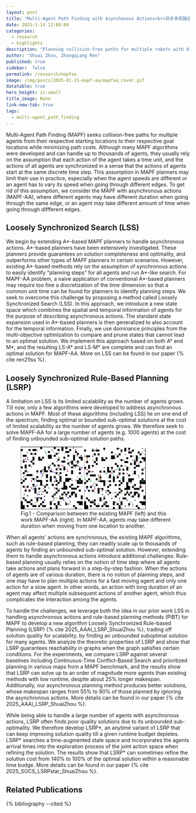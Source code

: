 ```yaml
---
layout: post
title: "Multi-Agent Path Finding with Asynchonous Actions<br>异步多机路径规划"
date: 2025-1-14 12:00:00
categories: 
  - research
  - highlights
description: "Planning collision-free paths for multiple robots with differnt durations"
author: "Shuai Zhou, Zhongqiang Ren"
published: true
sidebar:  false
permalink: /research/mapfaa
image: /img/posts/2025-01-15-mapf-aa/mapfaa_cover.gif
datatable: true
hero_height: is-small
title_image: None
link-new-tab: true
tags:
  - multi-agent_path_finding
---
```


Multi-Agent Path Finding (MAPF) seeks collision-free paths for multiple agents from their respective starting locations to their respective goal locations while minimizing path costs. Although many MAPF algorithms were developed and can handle up to thousands of agents, they usually rely on the assumption that each action of the agent takes a time unit, and the actions of all agents are synchronized in a sense that the actions of agents start at the same discrete time step. This assumption in MAPF planners may limit their use in practice, especially when the agent speeds are different or an agent has to vary its speed when going through different edges. 
To get rid of this assumption, we consider the MAPF with asynchronous actions (MAPF-AA), where different agents may have different duration when going through the same edge, or an agent may take different amount of time when going through diffferent edges. 

## Loosely Synchronized Search (LSS)

We begin by extending A\*-based MAPF planners to handle asynchronous actions. A\*-based planners have been extensively investigated. These planners provide guarantees on solution completeness and optimality, and outperforms other types of MAPF planners in certain scenarios. However, existing A\*-based methods rely on the assumption of synchronous actions to easily identify “planning steps” for all agents and run A\*-like search. For MAPF-AA problem, a naive application of conventional A\*-based planners may require too fine a discretization of the time dimension so that a common unit time can be found for planners to identify planning steps. We seek to overcome this challenge by proposing a method called Loosely Synchronized Search (LSS). In this approach, we introduce a new state space which combines the spatial and temporal information of agents for the purpose of describing asynchronous actions. The standard state expansion used in A\*-based planners is then generalized to also account for the temporal information. Finally, we use dominance principles from the multi-objective optimization to compare and prune states that cannot lead to an optimal solution. We implement this approach based on both A\* and M\*, and the resulting LS-A\* and LS-M\* are complete and can find an optimal solution for MAPF-AA. More on LSS can be found in our paper {% cite ren21lss %}.

## Loosely Synchronized Rule-Based Planning (LSRP)

A limitation on LSS is its limited scalability as the number of agents grows. Till now, only a few algorithms were developed to address asynchronous actions in MAPF. Most of these algorithms (including LSS) lie on one end of the spectrum, finding optimal or bounded sub-optimal solutions at the cost of limited scalability as the number of agents grows. We therefore seek to solve MAPF-AA for a large number of agents (e.g. 1000 agents) at the cost of finding unbounded sub-optimal solution paths.

<figure>
    <img src="/img/posts/2025-01-15-mapf-aa/mapf_dc.gif" alt="" style="width:40%"/>
    <img src="/img/posts/2025-01-15-mapf-aa/mpaf_aa_toy_example.gif" alt="" style="width:40%"/>
    <figcaption>Fig.1 - Comparison between the existing MAPF (left) and this work MAPF-AA (right). In MAPF-AA, agents may take different duration when moving from one location to another.</figcaption>
</figure>

When all agents' actions are synchronous, the existing MAPF algorithms, such as rule-based planning, they can readily scale up to thousands of agents by finding an unbounded sub-optimal solution. However, extending them to handle asynchronous actions introduce additional challenges: Rule-based planning usually relies on the notion of time step where all agents take actions and plans forward in a step-by-step fashion. When the actions of agents are of various duration, there is no notion of planning steps, and one may have to plan multiple actions for a fast moving agent and only one action for a slow agent. In other words, an action with long duration of an agent may affect multiple subsequent actions of another agent, which thus complicates the interaction among the agents. 

To handle the challenges, we leverage both the idea in our prior work LSS in handling asynchronous actions and rule-based planning methods (PIBT) for MAPF to develop a new algorithm Loosely Synchronized Rule-based Planning (LSRP) {% cite 2025_AAAI_LSRP_ShuaiZhou %}, trading off solution quality for scalability, by finding an unbounded suboptimal solution for many agents. We analyze the theoretic properties of LSRP and show that LSRP guarantees reachability in graphs when the graph satisfies certain conditions. For the experiments, we compare LSRP against several baselines including Continuous-Time Conflict-Based Search and prioritized planning in various maps from a MAPF benchmark, and the results show that LSRP can solve up to an order of magnitude more agents than existing methods with low runtime, despite about 25% longer makespan. Additionally, our asynchronous planning method produces better solutions, whose makespan ranges from 55% to 90% of those planned by ignoring the asynchronous actions. More details can be found in our paper {% cite 2025_AAAI_LSRP_ShuaiZhou %}.

While being able to handle a large number of agents with asynchronous actions, LSRP often finds poor quality solutions due to its unbounded sub-optimality. We therefore develop LSRP*, an anytime variant of LSRP that can keep improving solution quality till a given runtime budget depletes. LSRP* searches a time-augmented state space and incorporates the agents arrival times into the exploration process of the joint action space when refining the solution. The results show that LSRP* can sometimes refine the solution cost from 140% to 100% of the optimal solution within a reasonable time budge. More details can be found in our paper {% cite 2025_SOCS_LSRPstar_ShuaiZhou %}.


## Related Publications

{% bibliography --cited %}